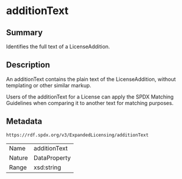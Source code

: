 <!-- Automatically generated by spec-parser v2.0.0 on 2024-01-12T14:00:21.817658+00:00 -->
<!-- SPDX-License-Identifier: Community-Spec-1.0 -->

# additionText

## Summary

Identifies the full text of a LicenseAddition.


## Description

An additionText contains the plain text of the LicenseAddition, without
templating or other similar markup.

Users of the additionText for a License can apply the SPDX Matching Guidelines
when comparing it to another text for matching purposes.


## Metadata

`https://rdf.spdx.org/v3/ExpandedLicensing/additionText`


| | |
|---|---|
| Name | additionText |
| Nature | DataProperty |
| Range | xsd:string |





